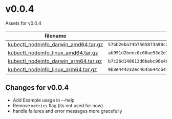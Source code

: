 # v0.0.4

Assets for v0.0.4

filename | sha256
-------- | -----
[kubectl_nodeinfo_darwin_amd64.tar.gz](https://github.com/giorgosdi/nodeinfo/releases/download/v0.0.3/kubectl_nodeinfo_darwin_amd64.tar.gz) | `57bb2eba74b7565873a90c2111e9bcb738e15933891470be5f8742fee13cb30d`
[kubectl_nodeinfo_linux_amd64.tar.gz](https://github.com/giorgosdi/nodeinfo/releases/download/v0.0.3/kubectl_nodeinfo_linux_amd64.tar.gz) | `ab991d2beec0c60ae55e2e1990b6846cbc1f5ade807eadbf1c5a8bf4dca3139d`
[kubectl_nodeinfo_darwin_arm64.tar.gz](https://github.com/giorgosdi/nodeinfo/releases/downloa/v0.0.3/kubectl_nodeinfo_darwin_arm64.tar.gz) | `b7c26d148613d6bebc96e400545cf16584b7fb1ee74e28ff93657ce9ed76279d`
[kubectl_nodeinfo_linux_arm64.tar.gz](https://github.com/giorgosdi/nodeinfo/releases/download/v0.0.3/kubectl_nodeinfo_linux_arm64.tar.gz) | `9b3e444232ec4645644cb47940d381da527212979262bfa9663b13cee757c882`

## Changes for v0.0.4

* Add Example usage in --help
* Remove `metrics` flag (its not used for now)
* handle failures and error messages more gracefully
